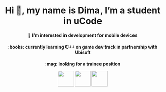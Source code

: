 <h1 align="center">Hi 👋, my name is Dima, I’m a student in uCode</h1>
<h4 align="center">👀  I’m interested in development for mobile devices
<h4 align="center"> :books: currently learning C++ on game dev track in partnership with Ubisoft
<h4 align="center"> :mag: looking for a trainee position

<p align="center">
  <a href="mailto:dmitriy.vasilenko@gmail.com"><img src='https://www.flaticon.com/svg/static/icons/svg/561/561127.svg' height='50px'/></a>
  <a href="https://t.me/dufrane"><img src='https://www.flaticon.com/svg/static/icons/svg/2111/2111812.svg' height='50px'/></a>
  <a href="https://www.facebook.com/dmitriy.vasilenko.35"><img src='https://cdn.icon-icons.com/icons2/790/PNG/512/fb_icon-icons.com_65434.png' height='50px'/></a>
</p>



###



